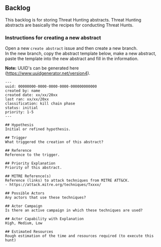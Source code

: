 ## Backlog
This backlog is for storing Threat Hunting abstracts. Threat Hunting abstracts are basically the recipes for conducting Threat Hunts.

### Instructions for creating a new abstract

Open a new `create abstract` issue and then create a new branch.  
In the new branch, copy the abstract template below, make a new abstract, paste the template into the new abstract and fill in the information.

**Note:** UUID's can be generated here (https://www.uuidgenerator.net/version4).

```
---
uuid: 00000000-0000-0000-0000-000000000000
created by: name
created date: xx/xx/20xx
last ran: xx/xx/20xx
classification: kill chain phase
status: initial
priority: 1-5
---

## Hypothesis
Initial or refined hypothesis.

## Trigger
What triggered the creation of this abstract?

## Reference
Reference to the trigger.

## Priority Explanation
Priority of this abstract.

## MITRE Reference(s)
Reference (links) to attack techniques from MITRE ATT&CK.
- https://attack.mitre.org/techniques/Txxxx/

## Possible Actors
Any actors that use these techniques?

## Actor Campaign
Is there an active campaign in which these techniques are used?

## Actor Capability with Explanation
High, Medium, Low

## Estimated Resources
Rough estimation of the time and resources required (to execute this hunt)
```
